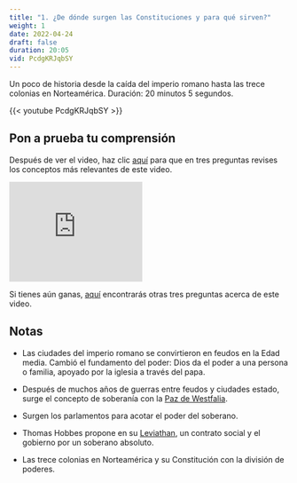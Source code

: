 ```yaml
---
title: "1. ¿De dónde surgen las Constituciones y para qué sirven?"
weight: 1
date: 2022-04-24
draft: false
duration: 20:05
vid: PcdgKRJqbSY
---
```


Un poco de historia desde la caída del imperio romano hasta
las trece colonias en Norteamérica. Duración: 20 minutos 5 segundos.

<!--more-->

{{< youtube PcdgKRJqbSY >}}

## Pon a prueba tu comprensión

Después de ver el video, haz clic
[aquí](/quiz?n=derecho-constitucional-1) para que en
tres preguntas revises los conceptos más relevantes de este video.

<iframe src="https://giphy.com/embed/xT0xeuOy2Fcl9vDGiA" width="240" height="180" frameBorder="0" class="giphy-embed" allowFullScreen></iframe><p><a href="https://giphy.com/gifs/dogs-puppy-confused-xT0xeuOy2Fcl9vDGiA"></a></p>

<!-- <iframe src="https://giphy.com/embed/dcScHZPUskMOJwyqjj" width="240" height="180" frameBorder="0" class="giphy-embed" allowFullScreen></iframe><p><a href="https://giphy.com/gifs/hermusic-her-dcScHZPUskMOJwyqjj"></a></p> -->

Si tienes aún ganas, [aquí](/quiz?n=derecho-constitucional-1-b)
encontrarás otras tres preguntas acerca de este video.

## Notas

- Las ciudades del imperio romano se convirtieron en feudos en la
  Edad media. Cambió el fundamento del poder: Dios da el poder a una
  persona o familia, apoyado por la iglesia a través del papa.

- Después de muchos años de guerras entre feudos y ciudades estado,
  surge el concepto de soberanía con la [Paz de
  Westfalia](https://es.wikipedia.org/wiki/Paz_de_Westfalia).

- Surgen los parlamentos para acotar el poder del soberano.

- Thomas Hobbes propone en su
  [Leviathan](https://es.wikipedia.org/wiki/Leviat%C3%A1n_(Hobbes)),
  un contrato social y el gobierno por un soberano absoluto.
  
- Las trece colonias en Norteamérica y su Constitución con la división
  de poderes.
